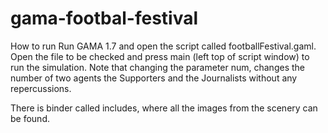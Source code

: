 # gama-footbal-festival

How to run 
Run GAMA 1.7 and open the script called footballFestival.gaml. Open the file to be checked and press main (left top of script window) to run the simulation. Note that changing the parameter num, changes the number of two agents the Supporters and the Journalists without any repercussions.

There is binder called includes, where all the images from the scenery can be found.
